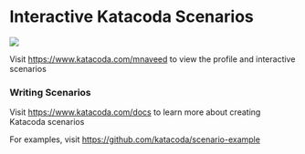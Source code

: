 # Interactive Katacoda Scenarios

[![](http://shields.katacoda.com/katacoda/mnaveed/count.svg)](https://www.katacoda.com/mnaveed "Get your profile on Katacoda.com")

Visit https://www.katacoda.com/mnaveed to view the profile and interactive scenarios

### Writing Scenarios
Visit https://www.katacoda.com/docs to learn more about creating Katacoda scenarios

For examples, visit https://github.com/katacoda/scenario-example

